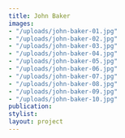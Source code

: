 ```yaml
---
title: John Baker
images:
- "/uploads/john-baker-01.jpg"
- "/uploads/john-baker-02.jpg"
- "/uploads/john-baker-03.jpg"
- "/uploads/john-baker-04.jpg"
- "/uploads/john-baker-05.jpg"
- "/uploads/john-baker-06.jpg"
- "/uploads/john-baker-07.jpg"
- "/uploads/john-baker-08.jpg"
- "/uploads/john-baker-09.jpg"
- "/uploads/john-baker-10.jpg"
publication:
stylist:
layout: project
---
```


